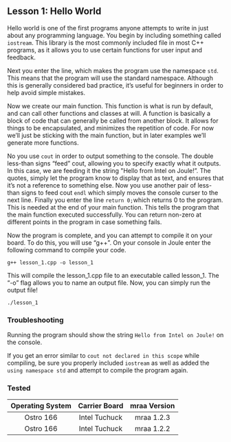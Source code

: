 ## Lesson 1: Hello World

Hello world is one of the first programs anyone attempts to write in just about any programming language. You begin by including something called `iostream`. This library is the most commonly included file in most C++ programs, as it allows you to use certain functions for user input and feedback.

Next you enter the line, which makes the program use the namespace `std`. This means that the program will use the standard namespace. Although this is generally considered bad practice, it’s useful for beginners in order to help avoid simple mistakes.

Now we create our main function. This function is what is run by default, and can call other functions and classes at will. A function is basically a block of code that can generally be called from another block. It allows for things to be encapsulated, and minimizes the repetition of code. For now we’ll just be sticking with the main function, but in later examples we’ll generate more functions.

No you use `cout` in order to output something to the console. The double less-than signs “feed” cout, allowing you to specify exactly what it outputs. In this case, we are feeding it the string "Hello from Intel on Joule!”. The quotes, simply let the program know to display that as text, and ensures that it’s not a reference to something else. Now you use another pair of less-than signs to feed cout `endl` which simply moves the console curser to the next line.
Finally you enter the line `return 0;`which returns 0 to the program. This is needed at the end of your main function. This tells the program that the main function executed successfully. You can return non-zero at different points in the program in case something fails.

Now the program is complete, and you can attempt to compile it on your board. To do this, you will use “g++”. On your console in Joule enter the following command to compile your code.

`g++ lesson_1.cpp -o lesson_1`

This will compile the lesson_1.cpp file to an executable called lesson_1. The “-o” flag allows you to name an output file. Now, you can simply run the output file!

`./lesson_1`

### Troubleshooting

Running the program should show the string `Hello from Intel on Joule!` on the console.

If you get an error similar to `cout not declared in this scope` while compiling, be sure you properly included `iostream` as well as added the `using namespace std` and attempt to compile the program again.

### Tested
|	Operating System	|	Carrier Board	|	mraa Version	|
|:---------------------:|:-----------------:|:-----------------:|
|	Ostro 166			|	Intel Tuchuck	|	mraa 1.2.3		|
|	Ostro 166 			|	Intel Tuchuck	|	mraa 1.2.2		|